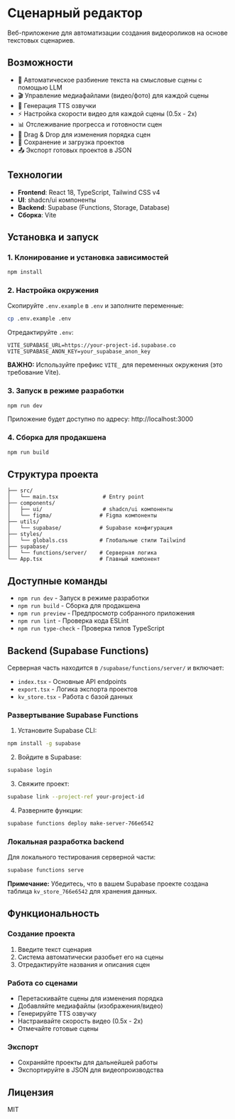 # Сценарный редактор

Веб-приложение для автоматизации создания видеороликов на основе текстовых сценариев.

## Возможности

- 📝 Автоматическое разбиение текста на смысловые сцены с помощью LLM
- 🎬 Управление медиафайлами (видео/фото) для каждой сцены
- 🎤 Генерация TTS озвучки
- ⚡ Настройка скорости видео для каждой сцены (0.5x - 2x)
- 📊 Отслеживание прогресса и готовности сцен
- 🔄 Drag & Drop для изменения порядка сцен
- 💾 Сохранение и загрузка проектов
- 📤 Экспорт готовых проектов в JSON

## Технологии

- **Frontend**: React 18, TypeScript, Tailwind CSS v4
- **UI**: shadcn/ui компоненты
- **Backend**: Supabase (Functions, Storage, Database)
- **Сборка**: Vite

## Установка и запуск

### 1. Клонирование и установка зависимостей

```bash
npm install
```

### 2. Настройка окружения

Скопируйте `.env.example` в `.env` и заполните переменные:

```bash
cp .env.example .env
```

Отредактируйте `.env`:

```env
VITE_SUPABASE_URL=https://your-project-id.supabase.co
VITE_SUPABASE_ANON_KEY=your_supabase_anon_key
```

**ВАЖНО:** Используйте префикс `VITE_` для переменных окружения (это требование Vite).

### 3. Запуск в режиме разработки

```bash
npm run dev
```

Приложение будет доступно по адресу: http://localhost:3000

### 4. Сборка для продакшена

```bash
npm run build
```

## Структура проекта

```
├── src/
│   └── main.tsx              # Entry point
├── components/
│   ├── ui/                   # shadcn/ui компоненты
│   └── figma/               # Figma компоненты
├── utils/
│   └── supabase/            # Supabase конфигурация
├── styles/
│   └── globals.css          # Глобальные стили Tailwind
├── supabase/
│   └── functions/server/    # Серверная логика
└── App.tsx                  # Главный компонент
```

## Доступные команды

- `npm run dev` - Запуск в режиме разработки
- `npm run build` - Сборка для продакшена
- `npm run preview` - Предпросмотр собранного приложения
- `npm run lint` - Проверка кода ESLint
- `npm run type-check` - Проверка типов TypeScript

## Backend (Supabase Functions)

Серверная часть находится в `/supabase/functions/server/` и включает:

- `index.tsx` - Основные API endpoints
- `export.tsx` - Логика экспорта проектов
- `kv_store.tsx` - Работа с базой данных

### Развертывание Supabase Functions

1. Установите Supabase CLI:
```bash
npm install -g supabase
```

2. Войдите в Supabase:
```bash
supabase login
```

3. Свяжите проект:
```bash
supabase link --project-ref your-project-id
```

4. Разверните функции:
```bash
supabase functions deploy make-server-766e6542
```

### Локальная разработка backend

Для локального тестирования серверной части:

```bash
supabase functions serve
```

**Примечание:** Убедитесь, что в вашем Supabase проекте создана таблица `kv_store_766e6542` для хранения данных.

## Функциональность

### Создание проекта
1. Введите текст сценария
2. Система автоматически разобьет его на сцены
3. Отредактируйте названия и описания сцен

### Работа со сценами
- Перетаскивайте сцены для изменения порядка
- Добавляйте медиафайлы (изображения/видео)
- Генерируйте TTS озвучку
- Настраивайте скорость видео (0.5x - 2x)
- Отмечайте готовые сцены

### Экспорт
- Сохраняйте проекты для дальнейшей работы
- Экспортируйте в JSON для видеопроизводства

## Лицензия

MIT